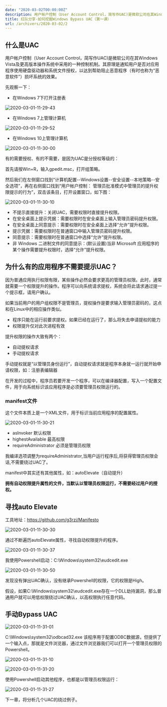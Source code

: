 ```yaml
---
date: "2020-03-02T00:00:00Z"
description: 用户帐户控制（User Account Control，简写作UAC)是微软公司在其Windows Vista及更高版本操作系统中采用的一种控制机制。
title: 红队分享-如何挖掘Windows Bypass UAC（第一课）
url: /archivers/2020-03-02/2
---
```



## 什么是UAC

用户帐户控制（User Account Control，简写作UAC)是微软公司在其Windows Vista及更高版本操作系统中采用的一种控制机制。其原理是通知用户是否对应用程序使用硬盘驱动器和系统文件授权，以达到帮助阻止恶意程序（有时也称为“恶意软件”）损坏系统的效果。

先观察一下：

- 在Windows 7下打开注册表

![2020-03-01-11-29-43](https://images.payloads.online/8c25d4c8-4f5f-11ec-b9cf-00d861bf4abb.png)

- 在Windows 7上管理计算机

![2020-03-01-11-29-52](https://images.payloads.online/8c5f7cdc-4f5f-11ec-9819-00d861bf4abb.png)

- 在Windows 10上管理计算机

![2020-03-01-11-30-00](https://images.payloads.online/8ca0a0b8-4f5f-11ec-910f-00d861bf4abb.png)

有的需要授权、有的不需要，是因为UAC是分授权等级的：

首先请按Win+R，输入gpedit.msc，打开组策略。

然后我们在左侧窗口找到“计算机配置--Windows设置--安全设置--本地策略--安全选项”，再在右侧窗口找到“用户帐户控制： 管理员批准模式中管理员的提升权限提示的行为”，双击该条目，打开设置窗口，如下图：

![2020-03-01-11-30-10](https://images.payloads.online/8cdd2132-4f5f-11ec-ba0d-00d861bf4abb.png)

* 不提示直接提升：关闭UAC，需要权限时直接提升权限。
* 在安全桌面上提示凭据：需要权限时在安全桌面上输入管理员密码提升权限。
* 在安全桌面上同意提示：需要权限时在安全桌面上选择“允许”提升权限。
* 提示凭据：需要权限时在普通窗口中输入管理员密码提升权限。
* 同意提示：需要权限时在普通窗口中选择“允许”提升权限。
* 非 Windows 二进制文件的同意提示：(默认设置)当非 Microsoft 应用程序的某个操作需要提升权限时，选择“允许”提升权限。

## 为什么有的应用程序不需要提示UAC？

因为普通应用执行权限有限，某些操作必然会要求更高的管理员权限。此时，通常就需要一个权限提升的操作。程序可以向系统请求提权，系统会将此请求通过提一个提示框，请用户确认。

如果当前用户的用户组权限不是管理员，提权操作是要求输入管理员密码的，这点和在Linux中的相应操作类似。

- 程序只能在运行前要求提权。如果已经在运行了，那么将失去申请提权的能力
- 权限提升仅对此次进程有效

提升权限的操作大致有两个：

- 自动提权请求
- 手动提权请求

手动提权就是“以管理员身份运行”，自动提权请求就是程序本身就一运行就开始申请权限，如：注册表编辑器

在开发的过程中，程序员若要开发一个程序，可以在编译器配置，写入一个配置文件，用于向系统标识该应用程序是必须要管理员权限运行的。

### manifest文件


这个文件本质上是一个XML文件，用于标识当前应用程序的配置属性。


![2020-03-01-11-30-21](https://images.payloads.online/8d18d466-4f5f-11ec-a514-00d861bf4abb.png)

* aslnvoker 默认权限
* highestAvailable 最高权限
* requireAdministrator 必须是管理员权限

我编译选项调整为requireAdministrator,当用户运行程序后,将获得管理员权限会话,不需要绕过UAC了。

manifest中其实还有其他属性，如：autoElevate（自动提升）

**拥有自动权限提升属性的文件，当默认以管理员权限运行，不需要经过用户的授权。**

## 寻找auto Elevate

工具地址：https://github.com/g3rzi/Manifesto

![2020-03-01-11-30-30](https://images.payloads.online/8da15bba-4f5f-11ec-8638-00d861bf4abb.png)

通过不断遍历autoElevate属性，寻找自动权限提升的程序。

![2020-03-01-11-30-37](https://images.payloads.online/8ded3224-4f5f-11ec-811d-00d861bf4abb.png)

我使用Powershell启动：C:\Windows\system32\eudcedit.exe

![2020-03-01-11-30-50](https://images.payloads.online/8e2829b0-4f5f-11ec-8f21-00d861bf4abb.png)

发现没有弹出UAC确认，没有继承Powershell的权限，它的权限是High。

假设，如果C:\Windows\system32\eudcedit.exe存在一个DLL劫持漏洞，那么普通用户就可以用低权限绕过UAC确认，以高权限执行任意代码。

## 手动Bypass UAC

![2020-03-01-11-31-01](https://images.payloads.online/8e643284-4f5f-11ec-b3f3-00d861bf4abb.png)

C:\Windows\system32\odbcad32.exe 该程序用于配置ODBC数据源，但提供了一个输入点，那就是文件浏览器，通过文件浏览器我们可以打开一个管理员权限的Powershell。

![2020-03-01-11-31-10](https://images.payloads.online/8eb26f12-4f5f-11ec-ad7f-00d861bf4abb.png)


![2020-03-01-11-31-20](https://images.payloads.online/8eef7e84-4f5f-11ec-bff5-00d861bf4abb.png)


使用Powershell启动其他程序，也都是以管理员权限运行：

![2020-03-01-11-31-27](https://images.payloads.online/8f2ae96a-4f5f-11ec-b687-00d861bf4abb.png)


下一章，将分析几个UAC的绕过例子。